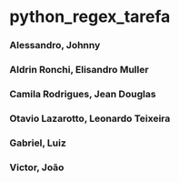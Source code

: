 # python_regex_tarefa

### Alessandro, Johnny
### Aldrin Ronchi, Elisandro Muller
### Camila Rodrigues, Jean Douglas 
### Otavio Lazarotto, Leonardo Teixeira
### Gabriel, Luiz
### Victor, João
